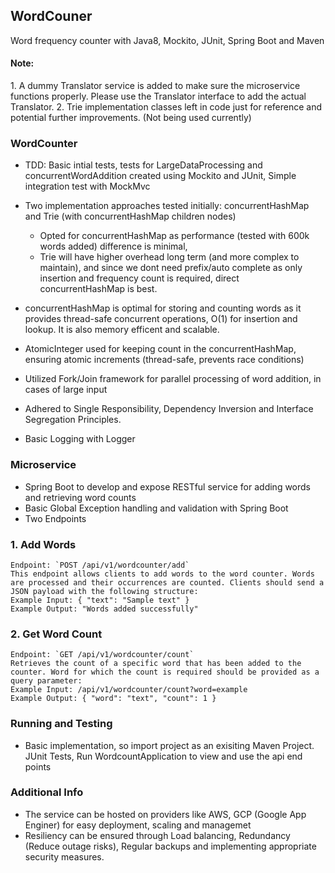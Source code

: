 ## WordCouner

 Word frequency counter with Java8, Mockito, JUnit, Spring Boot and Maven

 <h4>Note:</h4> 1. A dummy Translator service is added to make sure the microservice functions properly. Please use the Translator interface to add the actual Translator.
 2. Trie implementation classes left in code just for reference and potential further improvements. (Not being used currently)

<h3>WordCounter</h3>

 * TDD: Basic intial tests, tests for LargeDataProcessing and concurrentWordAddition created using Mockito and JUnit, Simple integration test with MockMvc
 * Two implementation approaches tested initially: concurrentHashMap and Trie (with concurrentHashMap children nodes)
    * Opted for concurrentHashMap as performance (tested with 600k words added) difference is minimal, 
    * Trie will have higher overhead long term (and more complex to maintain), and since we dont need prefix/auto complete as only insertion and frequency count is required, direct concurrentHashMap is best.

 * concurrentHashMap is optimal for storing and counting words as it provides thread-safe concurrent operations, O(1) for insertion and lookup. It is also memory efficent and scalable.
 * AtomicInteger used for keeping count in the concurrentHashMap, ensuring atomic increments (thread-safe, prevents race conditions)
 * Utilized Fork/Join framework for parallel processing of word addition, in cases of large input
 * Adhered to Single Responsibility, Dependency Inversion and Interface Segregation Principles.
 * Basic Logging with Logger

<h3>Microservice</h3>

* Spring Boot to develop and expose RESTful service for adding words and retrieving word counts
* Basic Global Exception handling and validation with Spring Boot
* Two Endpoints
  
### 1. Add Words
    Endpoint: `POST /api/v1/wordcounter/add`
    This endpoint allows clients to add words to the word counter. Words are processed and their occurrences are counted. Clients should send a JSON payload with the following structure:
    Example Input: { "text": "Sample text" }
    Example Output: "Words added successfully"

### 2. Get Word Count
    Endpoint: `GET /api/v1/wordcounter/count`
    Retrieves the count of a specific word that has been added to the counter. Word for which the count is required should be provided as a query parameter:
    Example Input: /api/v1/wordcounter/count?word=example
    Example Output: { "word": "text", "count": 1 }

<h3>Running and Testing</h3>

 * Basic implementation, so import project as an exisiting Maven Project. JUnit Tests, Run WordcountApplication to view and use the api end points

<h3>Additional Info</h3>
 
 * The service can be hosted on providers like AWS, GCP (Google App Enginer) for easy deployment, scaling and managemet
 * Resiliency can be ensured through Load balancing, Redundancy (Reduce outage risks), Regular backups and implementing appropriate security measures.


